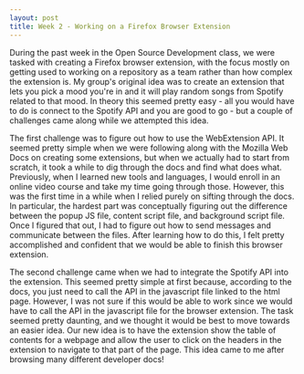 ```yaml
---
layout: post
title: Week 2 - Working on a Firefox Browser Extension
---
```


During the past week in the Open Source Development class, we were tasked with creating a Firefox browser extension, with the focus mostly on getting used to working on a repository as a team rather than how complex the extension is. My group's original idea was to create an extension that lets you pick a mood you're in and it will play random songs from Spotify related to that mood. In theory this seemed pretty easy - all you would have to do is connect to the Spotify API and you are good to go - but a couple of challenges came along while we attempted this idea. 

The first challenge was to figure out how to use the WebExtension API. It seemed pretty simple when we were following along with the Mozilla Web Docs on creating some extensions, but when we actually had to start from scratch, it took a while to dig through the docs and find what does what. Previously, when I learned new tools and languages, I would enroll in an online video course and take my time going through those. However, this was the first time in a while when I relied purely on sifting through the docs. In particular, the hardest part was conceptually figuring out the difference between the popup JS file, content script file, and background script file. Once I figured that out, I had to figure out how to send messages and communicate between the files. After learning how to do this, I felt pretty accomplished and confident that we would be able to finish this browser extension.

The second challenge came when we had to integrate the Spotify API into the extension. This seemed pretty simple at first because, according to the docs, you just need to call the API in the javascript file linked to the html page. However, I was not sure if this would be able to work since we would have to call the API in the javascript file for the browser extension. The task seemed pretty daunting, and we thought it would be best to move towards an easier idea. Our new idea is to have the extension show the table of contents for a webpage and allow the user to click on the headers in the extension to navigate to that part of the page. This idea came to me after browsing many different developer docs! 


